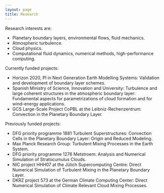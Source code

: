 ```yaml
---
layout: page
title: Research
---
```


Research interests are:
* Planetary boundary layers, environmental flows, fluid mechanics.
* Atmospheric turbulence.
* Cloud physics.
* Computational fluid dynamics, numerical methods, high-performance computing.

Currently funded projects:
* Horizon 2020, PI in Next Generation Earth
Modelling Systems: Validation and development of boundary layer schemes.
* Spanish Ministry of Science, Innovation and University: Turbulence and large coherent structures in the atmospheric boundary layer: Fundamental aspects for parametrizations of cloud formation and for wind-energy applications.
* GCS Large-Scale Project CoPBL at the Leibniz-Rechenzentrum: Convection in the Planetary Boundary Layer.

Previously funded projects:  
* DFG priority programme 1881 Turbulent Superstructures: Convection Cells in the Planetary Boundary Layer: Origin and Reduced Modeling.
* Max Planck Research Group: Turbulent Mixing Processes in the Earth System.
* DFG priority programme 1276 Metstroem: Analysis and Numerical Simulation of Stratocumulus Clouds.
* NIC project HHH07 at the Jülich Supercomputing Centre: Direct Numerical Simulation of Turbulent Mixing in the Planetary Boundary Layer.
* DKRZ project 573 at the German Climate Computing Center: Direct Numerical Simulation of Climate Relevant Cloud Mixing Processes.
